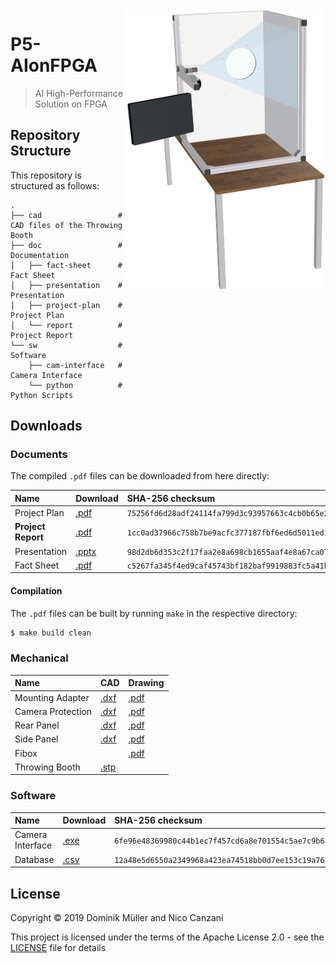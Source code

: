 <img src="https://github.com/MuellerDominik/P5-AIonFPGA/blob/master/doc/report/graphics/top_assembly.png" align="right" alt="Throwing Booth Render" height="450">

# P5-AIonFPGA

> AI High-Performance Solution on FPGA

## Repository Structure

This repository is structured as follows:

```
.
├── cad                 # CAD files of the Throwing Booth
├── doc                 # Documentation
│   ├── fact-sheet      # Fact Sheet
│   ├── presentation    # Presentation
│   ├── project-plan    # Project Plan
│   └── report          # Project Report
└── sw                  # Software
    ├── cam-interface   # Camera Interface
    └── python          # Python Scripts
```

## Downloads

### Documents

The compiled `.pdf` files can be downloaded from here directly:

| Name               | Download               | SHA-256 checksum                                                   |
|:------------------ |:---------------------- |:------------------------------------------------------------------ |
| Project Plan       | [.pdf][Project Plan]   | `75256fd6d28adf24114fa799d3c93957663c4cb0b65e296efe11dfb00c0f3305` |
| **Project Report** | [.pdf][Project Report] | `1cc0ad37966c758b7be9acfc377187fbf6ed6d5011ed15d732652167e6351fd1` |
| Presentation       | [.pptx][Presentation]  | `98d2db6d353c2f17faa2e8a698cb1655aaf4e8a67ca07d807dd26fe1fddd615f` |
| Fact Sheet         | [.pdf][Fact Sheet]     | `c5267fa345f4ed9caf45743bf182baf9919883fc5a41b03d3843d0520dc32060` |

#### Compilation

The `.pdf` files can be built by running `make` in the respective directory:

```bash
$ make build clean
```

### Mechanical

| Name               | CAD                       | Drawing                           |
|:------------------ |:------------------------- |:--------------------------------- |
| Mounting Adapter   | [.dxf][Mounting Adapter]  | [.pdf][Mounting Adapter Drawing]  |
| Camera Protection  | [.dxf][Camera Protection] | [.pdf][Camera Protection Drawing] |
| Rear Panel         | [.dxf][Rear Panel]        | [.pdf][Rear Panel Drawing]        |
| Side Panel         | [.dxf][Side Panel]        | [.pdf][Side Panel Drawing]        |
| Fibox              |                           | [.pdf][Fibox Drawing]             |
| Throwing Booth     | [.stp][Throwing Booth]    |                                   |

### Software

| Name             | Download                 | SHA-256 checksum                                                   |
|:---------------- |:------------------------ |:------------------------------------------------------------------ |
| Camera Interface | [.exe][Camera Interface] | `6fe96e48369980c44b1ec7f457cd6a8e701554c5ae7c9b6a90c904dd19e3de93` |
| Database         | [.csv][Database]         | `12a48e5d6550a2349968a423ea74518bb0d7ee153c19a7675a96eec8ee55d664` |

## License

Copyright &copy; 2019 Dominik Müller and Nico Canzani

This project is licensed under the terms of the Apache License 2.0 - see the [LICENSE](LICENSE "LICENSE") file for details

[Project Plan]: https://github.com/MuellerDominik/P5-AIonFPGA/releases/download/v0.0.2/p5_aionfpga_project-plan_canzani_mueller.pdf
[Project Report]: https://github.com/MuellerDominik/P5-AIonFPGA/releases/download/v1.0.0/p5_aionfpga_report_canzani_mueller.pdf
[Presentation]: https://github.com/MuellerDominik/P5-AIonFPGA/releases/download/v1.0.1/p5_aionfpga_presentation_canzani_mueller.pptx
[Fact Sheet]: https://github.com/MuellerDominik/P5-AIonFPGA/releases/download/v1.0.1/p5_aionfpga_fact-sheet_canzani_mueller.pdf

[Mounting Adapter]: https://github.com/MuellerDominik/P5-AIonFPGA/releases/download/v0.0.3/MountingAdapter.dxf
[Camera Protection]: https://github.com/MuellerDominik/P5-AIonFPGA/releases/download/v0.0.3/CameraProtection.dxf
[Rear Panel]: https://github.com/MuellerDominik/P5-AIonFPGA/releases/download/v0.0.4/RearPanel.dxf
[Side Panel]: https://github.com/MuellerDominik/P5-AIonFPGA/releases/download/v0.0.4/SidePanel.dxf
[Throwing Booth]: https://github.com/MuellerDominik/P5-AIonFPGA/releases/download/v1.0.0/Throwing_Booth_Model.stp
[Mounting Adapter Drawing]: https://github.com/MuellerDominik/P5-AIonFPGA/releases/download/v1.0.0/Mounting_Adapter_Drawing.pdf
[Camera Protection Drawing]: https://github.com/MuellerDominik/P5-AIonFPGA/releases/download/v1.0.0/Camera_Protection_Drawing.pdf
[Rear Panel Drawing]: https://github.com/MuellerDominik/P5-AIonFPGA/releases/download/v1.0.0/Rear_Panel_Drawing.pdf
[Side Panel Drawing]: https://github.com/MuellerDominik/P5-AIonFPGA/releases/download/v1.0.0/Side_Panel_Drawing.pdf
[Fibox Drawing]: https://github.com/MuellerDominik/P5-AIonFPGA/releases/download/v1.0.0/Fibox_Drawing.pdf

[Camera Interface]: https://github.com/MuellerDominik/P5-AIonFPGA/releases/download/v1.0.0/cam-interface.exe
[Database]: https://github.com/MuellerDominik/P5-AIonFPGA/releases/download/v1.0.0/aionfpga_db.csv
